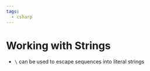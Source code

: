 ```yaml
---
tags:
  - csharp
---
```

# Working with Strings

* `\` can be used to escape sequences into literal strings